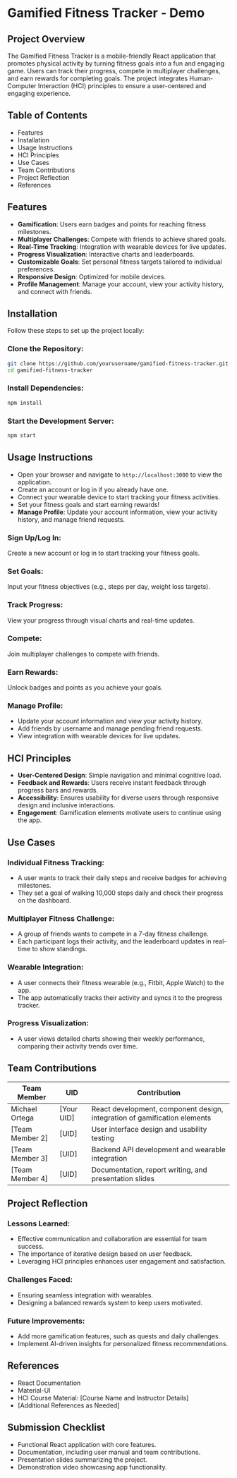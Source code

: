 # Gamified Fitness Tracker - Demo

## Project Overview

The Gamified Fitness Tracker is a mobile-friendly React application that promotes physical activity by turning fitness goals into a fun and engaging game. Users can track their progress, compete in multiplayer challenges, and earn rewards for completing goals. The project integrates Human-Computer Interaction (HCI) principles to ensure a user-centered and engaging experience.

## Table of Contents

- Features
- Installation
- Usage Instructions
- HCI Principles
- Use Cases
- Team Contributions
- Project Reflection
- References

## Features

- **Gamification**: Users earn badges and points for reaching fitness milestones.
- **Multiplayer Challenges**: Compete with friends to achieve shared goals.
- **Real-Time Tracking**: Integration with wearable devices for live updates.
- **Progress Visualization**: Interactive charts and leaderboards.
- **Customizable Goals**: Set personal fitness targets tailored to individual preferences.
- **Responsive Design**: Optimized for mobile devices.
- **Profile Management**: Manage your account, view your activity history, and connect with friends.

## Installation

Follow these steps to set up the project locally:

### Clone the Repository:

```bash
git clone https://github.com/yourusername/gamified-fitness-tracker.git
cd gamified-fitness-tracker
```

### Install Dependencies:

```bash
npm install
```

### Start the Development Server:

```bash
npm start
```

## Usage Instructions

- Open your browser and navigate to `http://localhost:3000` to view the application.
- Create an account or log in if you already have one.
- Connect your wearable device to start tracking your fitness activities.
- Set your fitness goals and start earning rewards!
- **Manage Profile**: Update your account information, view your activity history, and manage friend requests.

### Sign Up/Log In:

Create a new account or log in to start tracking your fitness goals.

### Set Goals:

Input your fitness objectives (e.g., steps per day, weight loss targets).

### Track Progress:

View your progress through visual charts and real-time updates.

### Compete:

Join multiplayer challenges to compete with friends.

### Earn Rewards:

Unlock badges and points as you achieve your goals.

### Manage Profile:

- Update your account information and view your activity history.
- Add friends by username and manage pending friend requests.
- View integration with wearable devices for live updates.

## HCI Principles

- **User-Centered Design**: Simple navigation and minimal cognitive load.
- **Feedback and Rewards**: Users receive instant feedback through progress bars and rewards.
- **Accessibility**: Ensures usability for diverse users through responsive design and inclusive interactions.
- **Engagement**: Gamification elements motivate users to continue using the app.

## Use Cases

### Individual Fitness Tracking:

- A user wants to track their daily steps and receive badges for achieving milestones.
- They set a goal of walking 10,000 steps daily and check their progress on the dashboard.

### Multiplayer Fitness Challenge:

- A group of friends wants to compete in a 7-day fitness challenge.
- Each participant logs their activity, and the leaderboard updates in real-time to show standings.

### Wearable Integration:

- A user connects their fitness wearable (e.g., Fitbit, Apple Watch) to the app.
- The app automatically tracks their activity and syncs it to the progress tracker.

### Progress Visualization:

- A user views detailed charts showing their weekly performance, comparing their activity trends over time.

## Team Contributions

| Team Member     | UID        | Contribution                                                              |
| --------------- | ---------- | ------------------------------------------------------------------------- |
| Michael Ortega  | [Your UID] | React development, component design, integration of gamification elements |
| [Team Member 2] | [UID]      | User interface design and usability testing                               |
| [Team Member 3] | [UID]      | Backend API development and wearable integration                          |
| [Team Member 4] | [UID]      | Documentation, report writing, and presentation slides                    |

## Project Reflection

### Lessons Learned:

- Effective communication and collaboration are essential for team success.
- The importance of iterative design based on user feedback.
- Leveraging HCI principles enhances user engagement and satisfaction.

### Challenges Faced:

- Ensuring seamless integration with wearables.
- Designing a balanced rewards system to keep users motivated.

### Future Improvements:

- Add more gamification features, such as quests and daily challenges.
- Implement AI-driven insights for personalized fitness recommendations.

## References

- React Documentation
- Material-UI
- HCI Course Material: [Course Name and Instructor Details]
- [Additional References as Needed]

## Submission Checklist

- Functional React application with core features.
- Documentation, including user manual and team contributions.
- Presentation slides summarizing the project.
- Demonstration video showcasing app functionality.
